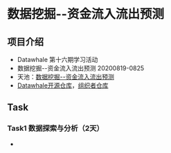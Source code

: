 # 数据挖掘--资金流入流出预测
## 项目介绍
* Datawhale 第十六期学习活动
* 数据挖掘--资金流入流出预测 20200819-0825
* 天池：[数据挖掘--资金流入流出预测](https://tianchi.aliyun.com/competition/entrance/231573/introduction)
* [Datawhale开源仓库](https://github.com/datawhalechina/team-learning-data-mining/tree/master/PurchaseAndRedemptionForecast)，[组织者仓库](https://github.com/ChuanyuXue/The-Purchase-and-Redemption-Forecast-Challenge-baseline)

## Task
### Task1 数据探索与分析（2天）
* 